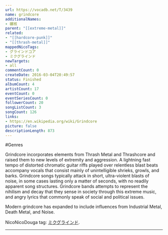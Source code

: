 ```yaml
---
url: https://vocadb.net/T/3439
name: grindcore
additionalNames: 
- 碾核
parent: "[[extreme-metal]]"
related:
- "[[hardcore-punk]]"
- "[[thrash-metal]]"
mappedNicoTags:
- グラインドコア
- ミクグラインド
newTargets:
- all
commentCount: 0
createDate: 2016-03-04T20:49:57
status: Finished
albumCount: 4
artistCount: 17
eventCount: 0
eventSeriesCount: 0
followerCount: 20
songListCount: 3
songCount: 126
links: 
- https://en.wikipedia.org/wiki/Grindcore
picture: false
descriptionLength: 873
---
```


#Genres

Grindcore incorporates elements from Thrash Metal and Thrashcore and raised them to new levels of extremity and aggression. A lightning fast tempo of distorted chromatic guitar riffs played over relentless blast beats accompany vocals that consist mainly of unintelligible shrieks, growls, and barks. Grindcore songs typically attack in short, ultra-violent blasts of noise, in some cases lasting only a matter of seconds, with no readily apparent song structures. Grindcore bands attempts to represent the nihilism and decay that they sense in society through this extreme music, and angry lyrics that commonly speak of social and political issues.

Modern grindcore has expanded to include influences from Industrial Metal, Death Metal, and Noise.

NicoNicoDouga tag: [ミクグラインド](http://www.nicovideo.jp/tag/%E3%83%9F%E3%82%AF%E3%82%B0%E3%83%A9%E3%82%A4%E3%83%B3%E3%83%89).

---

